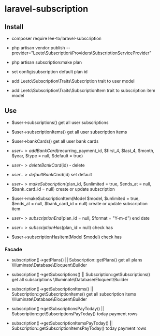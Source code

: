 # laravel-subscription

## Install
- composer require lee-to/laravel-subscription

- php artisan vendor:publish --provider="Leeto\Subscription\Providers\SubscriptionServiceProvider"
- php artisan subscription:make plan
- set config\subscription default plan id
- add Leeto\Subscription\Traits\Subscription trait to user model
- add Leeto\Subscription\Traits\SubscriptionItem trait to subscription item model

## Use
- $user->subscriptions() get all user subscriptions
- $user->subscriptionItems() get all user subscription items
- $user->bankCards() get all user bank cards

- $user->addBankCard($recurring_payment_id, $first_4, $last_4, $month, $year, $type = null, $default = true)
- $user->deleteBankCard($id) - delete
- $user->defaultBankCard($id) set default

- $user->makeSubscription($plan_id, $unlimited = true, $ends_at = null, $bank_card_id = null) create or update subscription
- $user->makeSubscriptionItem(Model $model, $unlimited = true, $ends_at = null, $bank_card_id = null) create or update subscription item
- $user->subscriptionEnd($plan_id = null, $format = "Y-m-d") end date
- $user->subscriptionHas($plan_id = null) check has 
- $user->subscriptionHasItem(Model $model) check has 

### Facade
- subscription()->getPlans() || Subscription::getPlans() get all plans \Illuminate\Database\Eloquent\Builder
- subscription()->getSubscriptions() || Subscription::getSubscriptions() get all subscriptions \Illuminate\Database\Eloquent\Builder
- subscription()->getSubscriptionItems() || Subscription::getSubscriptionItems() get all subscription items \Illuminate\Database\Eloquent\Builder

- subscription()->getSubscriptionsPayToday() || Subscription::getSubscriptionsPayToday() today payment rows
- subscription()->getSubscriptionItemsPayToday() || Subscription::getSubscriptionItemsPayToday() today payment rows